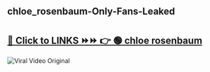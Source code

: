 
 ## chloe_rosenbaum-Only-Fans-Leaked

# <h2><a href="https://clipsfans.com/chloe_rosenbaum&ref=git">🔗 Click to LINKS ⏩⏩ 👉 🟢 chloe rosenbaum </a></h2>

<a href="https://clipsfans.com/chloe_rosenbaum&ref=git" rel="nofollow" data-target="animated-image.originalLink"><img src="https://i.ibb.co.com/xMMVF88/686577567.gif" alt="Viral Video Original" style="max-width: 100%; display: inline-block;" data-target="animated-image.originalImage"></a>
